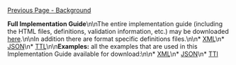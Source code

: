 [Previous Page - Background](background.html)

**Full Implementation Guide**\n\nThe entire implementation guide (including the HTML files, definitions, validation information, etc.) may be downloaded [here](full-ig.zip).\n\nIn addition there are format specific definitions files.\n\n* [XML](definitions.xml.zip)\n* [JSON](definitions.json.zip)\n* [TTL](definitions.ttl.zip)\n\n**Examples:** all the examples that are used in this Implementation Guide available for download:\n\n* [XML](examples.xml.zip)\n* [JSON](examples.json.zip)\n* [TTl](examples.ttl.zip)
